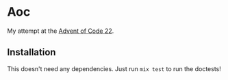 # Aoc

My attempt at the [Advent of Code 22](https://adventofcode.com/).

## Installation

This doesn't need any dependencies. Just run `mix test` to run the doctests!
